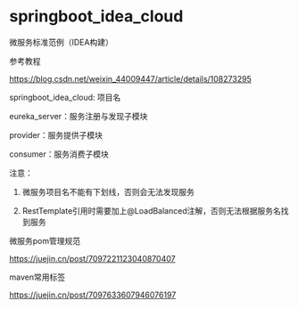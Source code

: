 # springboot_idea_cloud
微服务标准范例（IDEA构建）

参考教程

https://blog.csdn.net/weixin_44009447/article/details/108273295

springboot_idea_cloud: 项目名

eureka_server：服务注册与发现子模块

provider：服务提供子模块

consumer：服务消费子模块

注意：

1. 微服务项目名不能有下划线，否则会无法发现服务

2. RestTemplate引用时需要加上@LoadBalanced注解，否则无法根据服务名找到服务

微服务pom管理规范

https://juejin.cn/post/7097221123040870407

maven常用标签

https://juejin.cn/post/7097633607946076197
